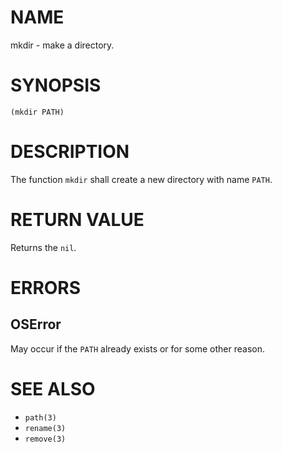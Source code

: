 # NAME
mkdir - make a directory.

# SYNOPSIS

    (mkdir PATH)

# DESCRIPTION
The function `mkdir` shall create a new directory with name `PATH`.

# RETURN VALUE
Returns the `nil`.

# ERRORS
## OSError
May occur if the `PATH` already exists or for some other reason.

# SEE ALSO
- `path(3)`
- `rename(3)`
- `remove(3)`
